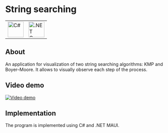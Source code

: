 # String searching

<div>
	<table>
		<tr>
			<td><img width="50" src="https://user-images.githubusercontent.com/25181517/121405384-444d7300-c95d-11eb-959f-913020d3bf90.png" alt="C#" title="C#"/></td>
			<td><img width="50" src="https://user-images.githubusercontent.com/25181517/121405754-b4f48f80-c95d-11eb-8893-fc325bde617f.png" alt=".NET Core" title=".NET Core"/></td>
		</tr>
	</table>
</div>

## About

An application for visualization of two string searching algorithms: KMP and Boyer–Moore.
It allows to visually observe each step of the process.

## Video demo

[![Video demo](readme_img/animation1.gif)](https://www.youtube.com/watch?v=ZpwE7xU9LDY)

## Implementation

The program is implemented using C# and .NET MAUI.